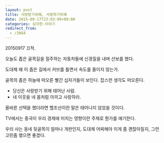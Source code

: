```yaml
---
layout: post
title: 사랑받기위해, 사랑하기위해
date: 2015-09-17T23:03:09+09:00
categories: 심각한-이야기
redirect_from:
  - /3864
---
```


20150917 끄적.

 

오늘도 좁은 골목길을 질주하는 자동차들에 신경질을 내며 산보를 했다.

도대체 왜 이 좁은 길에서 커브를 틀면서 속도를 줄이지 않는가.

골목의 좁은 하늘에 떠오른 빨간 십자가들이 보인다. 잡스런 생각도 떠오른다.

<ul>

<li>당신은 사랑받기 위해 태어난 사람.</li>

<li>네 이웃을 네 몸처럼 아끼고 사랑하라.</li>

</ul>

올바른 선택을 했더라면 헬조선이란 말은 태어나지 않았을 것이다.

TV에서는 중국이 우리 경제에 미치는 영향이란 주제로 뭔가를 얘기한다.

우리 사는 동네 뒷골목이 얼마나 개판인지, 도대체 어찌해야 이게 좀 괜찮아질지, 그런 고민좀 했으면 좋겠다.

